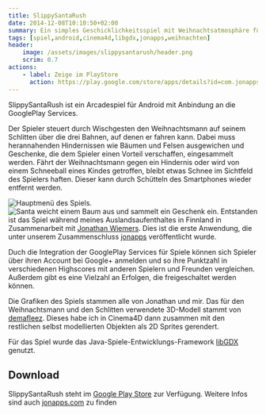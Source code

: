 ```yaml
---
title: SlippySantaRush
date: 2014-12-08T10:10:50+02:00
summary: Ein simples Geschicklichkeitsspiel mit Weihnachtsatmosphäre für Android.
tags: [spiel,android,cinema4d,libgdx,jonapps,weihnachten]
header:
    image: /assets/images/slippysantarush/header.png
    scrim: 0.7
actions:
    - label: Zeige im PlayStore
      action: https://play.google.com/store/apps/details?id=com.jonapps.angrysantarush.android
---
```


SlippySantaRush ist ein Arcadespiel für Android mit Anbindung an die GooglePlay Services.

Der Spieler steuert durch Wischgesten den Weihnachtsmann auf seinem Schlitten über die drei Bahnen, auf denen er fahren kann. Dabei muss herannahenden Hindernissen wie Bäumen und Felsen ausgewichen und Geschenke, die dem Spieler einen Vorteil verschaffen, eingesammelt werden. Fährt der Weihnachtsmann gegen ein Hindernis oder wird von einem Schneeball eines Kindes getroffen, bleibt etwas Schnee im Sichtfeld des Spielers haften. Dieser kann durch Schütteln des Smartphones wieder entfernt werden.

<img src="/assets/images/slippysantarush/screen1.png" alt="Hauptmenü des Spiels." class="left">
<img src="/assets/images/slippysantarush/screen2.png" alt="Santa weicht einem Baum aus und sammelt ein Geschenk ein." class="left">
Entstanden ist das Spiel während meines Auslandsaufenthaltes in Finnland in Zusammenarbeit mit <a href ="http://jonathanwiemers.com" target="_blank">Jonathan Wiemers</a>. Dies ist die erste Anwendung, die unter unserem Zusammenschluss <a href ="http://jonapps.com" target="_blank">jonapps</a> veröffentlicht wurde.

Duch die Integration der GooglePlay Services für Spiele können sich Spieler über ihren Account bei Google+ anmelden und so ihre Punktzahl in verschiedenen Highscores mit anderen Spielern und Freunden vergleichen. Außerdem gibt es eine Vielzahl an Erfolgen, die freigeschaltet werden können.

Die Grafiken des Spiels stammen alle von Jonathan und mir. Das für den Weihnachtsmann und den Schlitten verwendete 3D-Modell stammt von <a href ="http://demafleez.com/rigged-low-poly-santa-rudolph/" target="_blank">demafleez</a>. Dieses habe ich in Cinema4D dann zusammen mit den restlichen selbst modellierten Objekten als 2D Sprites gerendert.

Für das Spiel wurde das Java-Spiele-Entwicklungs-Framework <a href ="http://libgdx.badlogicgames.com" target="_blank">libGDX</a> genutzt.

## Download
SlippySantaRush steht im [Google Play Store](https://play.google.com/store/apps/details?id=com.jonapps.angrysantarush.android) zur Verfügung. Weitere Infos sind auch <a href ="http://jonapps.com/SlippySantaRush" target="_blank">jonapps.com</a> zu finden

